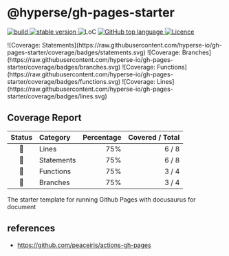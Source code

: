 # @hyperse/gh-pages-starter

<p align="left">
  <a aria-label="Build" href="https://github.com/hyperse-io/gh-pages-starter/actions?query=workflow%3ACI">
    <img alt="build" src="https://img.shields.io/github/actions/workflow/status/hyperse-io/gh-pages-starter/ci-integrity.yml?branch=main&label=ci&logo=github&style=flat-quare&labelColor=000000" />
  </a>
  <a aria-label="stable version" href="https://www.npmjs.com/package/@hyperse/gh-pages-starter">
    <img alt="stable version" src="https://img.shields.io/npm/v/%40hyperse%2Fgh-pages-starter?branch=main&label=version&logo=npm&style=flat-quare&labelColor=000000" />
  </a>
  <a>
    <img alt="LoC" src="https://img.shields.io/bundlephobia/min/%40hyperse%2Fgh-pages-starter?style=flat-quare&labelColor=000000" />
  </a>
  <a aria-label="Top language" href="https://github.com/hyperse-io/gh-pages-starter/search?l=typescript">
    <img alt="GitHub top language" src="https://img.shields.io/github/languages/top/hyperse-io/gh-pages-starter?style=flat-square&labelColor=000&color=blue">
  </a>
  <a aria-label="Licence" href="https://github.com/hyperse-io/gh-pages-starter/blob/main/LICENSE">
    <img alt="Licence" src="https://img.shields.io/github/license/hyperse-io/gh-pages-starter?style=flat-quare&labelColor=000000" />
  </a>
</p>
![Coverage: Statements](https://raw.githubusercontent.com/hyperse-io/gh-pages-starter/coverage/badges/statements.svg)
![Coverage: Branches](https://raw.githubusercontent.com/hyperse-io/gh-pages-starter/coverage/badges/branches.svg)
![Coverage: Functions](https://raw.githubusercontent.com/hyperse-io/gh-pages-starter/coverage/badges/functions.svg)
![Coverage: Lines](https://raw.githubusercontent.com/hyperse-io/gh-pages-starter/coverage/badges/lines.svg)

<!-- hyperse-vitest-coverage-reporter-marker-readme -->

## Coverage Report

<table> <thead> <tr> <th align="center">Status</th> <th align="left">Category</th> <th align="right">Percentage</th> <th align="right">Covered / Total</th> </tr> </thead> <tbody> <tr> <td align="center">🔵</td> <td align="left">Lines</td> <td align="right">75%</td> <td align="right">6 / 8</td> </tr> <tr> <td align="center">🔵</td> <td align="left">Statements</td> <td align="right">75%</td> <td align="right">6 / 8</td> </tr> <tr> <td align="center">🔵</td> <td align="left">Functions</td> <td align="right">75%</td> <td align="right">3 / 4</td> </tr> <tr> <td align="center">🔵</td> <td align="left">Branches</td> <td align="right">75%</td> <td align="right">3 / 4</td> </tr> </tbody> </table>

The starter template for running Github Pages with docusaurus for document

## references

* https://github.com/peaceiris/actions-gh-pages
